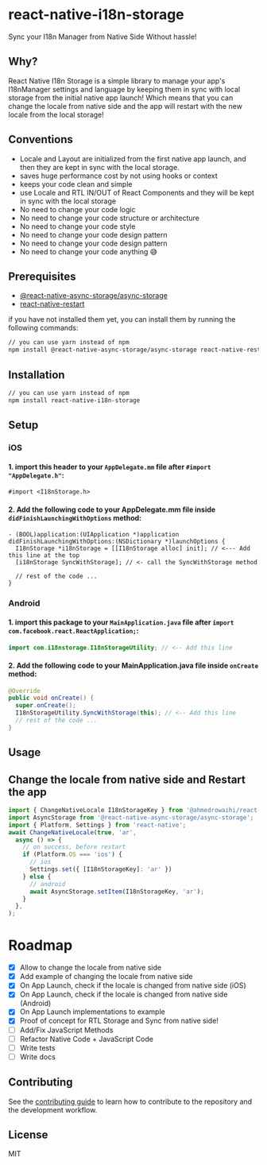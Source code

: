 # react-native-i18n-storage

Sync your I18n Manager from Native Side Without hassle!

## Why?

React Native I18n Storage is a simple library to manage your app's I18nManager settings and language by keeping them in sync with local storage from the initial native app launch!
Which means that you can change the locale from native side and the app will restart with the new locale from the local storage!

## Conventions

- Locale and Layout are initialized from the first native app launch, and then they are kept in sync with the local storage.
- saves huge performance cost by not using hooks or context
- keeps your code clean and simple
- use Locale and RTL IN/OUT of React Components and they will be kept in sync with the local storage
- No need to change your code logic
- No need to change your code structure or architecture
- No need to change your code style
- No need to change your code design pattern
- No need to change your code design pattern
- No need to change your code anything 😅

## Prerequisites

- [@react-native-async-storage/async-storage](https://www.npmjs.com/package/@react-native-async-storage/async-storage)
- [react-native-restart](https://www.npmjs.com/package/react-native-restart)

if you have not installed them yet, you can install them by running the following commands:

```sh
// you can use yarn instead of npm
npm install @react-native-async-storage/async-storage react-native-restart
```

## Installation

```sh
// you can use yarn instead of npm
npm install react-native-i18n-storage
```

## Setup

### iOS

#### 1. import this header to your `AppDelegate.mm` file after `#import "AppDelegate.h"`:

```objc
#import <I18nStorage.h>
```

#### 2. Add the following code to your AppDelegate.mm file inside `didFinishLaunchingWithOptions` method:

```objc
- (BOOL)application:(UIApplication *)application didFinishLaunchingWithOptions:(NSDictionary *)launchOptions {
  I18nStorage *i18nStorage = [[I18nStorage alloc] init]; // <--- Add this line at the top
  [i18nStorage SyncWithStorage]; // <- call the SyncWithStorage method

  // rest of the code ...
}
```

### Android

#### 1. import this package to your `MainApplication.java` file after `import com.facebook.react.ReactApplication;`:

```java
import com.i18nstorage.I18nStorageUtility; // <-- Add this line
```

#### 2. Add the following code to your MainApplication.java file inside `onCreate` method:

```java
@Override
public void onCreate() {
  super.onCreate();
  I18nStorageUtility.SyncWithStorage(this); // <-- Add this line
  // rest of the code ...
}
```

## Usage

## Change the locale from native side and Restart the app

```js
import { ChangeNativeLocale I18nStorageKey } from '@ahmedrowaihi/react-native-i18n-storage';
import AsyncStorage from '@react-native-async-storage/async-storage';
import { Platform, Settings } from 'react-native';
await ChangeNativeLocale(true, 'ar',
  async () => {
    // on success, before restart
    if (Platform.OS === 'ios') {
      // ios
      Settings.set({ [I18nStorageKey]: 'ar' })
    } else {
      // android
      await AsyncStorage.setItem(I18nStorageKey, 'ar');
    }
  },
);
```

# Roadmap

- [x] Allow to change the locale from native side
- [x] Add example of changing the locale from native side
- [x] On App Launch, check if the locale is changed from native side (iOS)
- [x] On App Launch, check if the locale is changed from native side (Android)
- [x] On App Launch implementations to example
- [x] Proof of concept for RTL Storage and Sync from native side!
- [ ] Add/Fix JavaScript Methods
- [ ] Refactor Native Code + JavaScript Code
- [ ] Write tests
- [ ] Write docs

## Contributing

See the [contributing guide](CONTRIBUTING.md) to learn how to contribute to the repository and the development workflow.

## License

MIT

